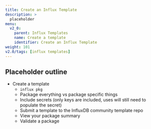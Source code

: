 ```yaml
---
title: Create an Influx Template
description: >
  placeholder
menu:
  v2_0:
    parent: Influx Templates
    name: Create a template
    identifier: Create an Influx Template
weight: 101
v2.0/tags: [influx templates]
---
```


## Placeholder outline
- Create a template
  - `influx pkg`
  - Package everything vs package specific things
  - Include secrets (only keys are included, uses will still need to populate the secret)
  - Submit a template to the InfluxDB community template repo
  - View your package summary
  - Validate a package
